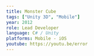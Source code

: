```yaml
---
title: Monster Cube
tags: ["Unity 3D", "Mobile"]
year: 2012
role: Lead Developer
language: C# / Unity
platforms: Mobile - iOS
youtube: https://youtu.be/error
---
```

